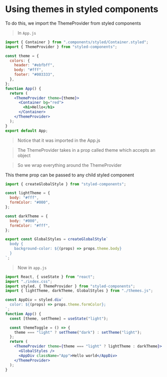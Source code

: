 # Using themes in styled components

To do this, we import the ThemeProvider from
styled components

> In `App.js`

```jsx
import { Container } from ".components/styled/Container.styled";
import { ThemeProvider } from "styled-components";

const theme = {
  colors: {
    header: "#ebfbff",
    body: "#fff",
    footer: "#003333",
  },
};
function App() {
  return (
    <ThemeProvider theme={theme}>
      <Container bg="red">
        <h1>Hello</h1>
      </Container>
    </ThemeProvider>
  );
}
export default App;
```

> Notice that it was imported in the App.js

> The ThemeProvider takes in a prop called theme which accepts an object

> So we wrap everything around the ThemeProvider

This theme prop can be passed to any child styled component

```js
import { createGlobalStyle } from "styled-components";

const lightTheme = {
  body: "#fff",
  formColor: "#000",
};

const darkTheme = {
  body: "#000",
  formColor: "#fff",
};

export const GlobalStyles = createGlobalStyle`
  body {
    background-color: ${(props) => props.theme.body}
  }
`;
```

> Now in `app.js`

```jsx
import React, { useState } from "react";
import "./index.css";
import styled, { ThemeProvider } from "styled-components";
import { lightTheme, darkTheme, GlobalStyles } from "./themes.js";

const AppDiv = styled.div`
  color: ${(props) => props.theme.formColor};
`;
function App() {
  const [theme, setTheme] = useState("light");

  const themeToggle = () => {
    theme === "light" ? setTheme("dark") : setTheme("light");
  };
  return (
    <ThemeProvider theme={theme === "light" ? lightTheme : darkTheme}>
      <GlobalStyles />
      <AppDiv className="App">Hello world</AppDiv>
    </ThemeProvider>
  );
}
```
